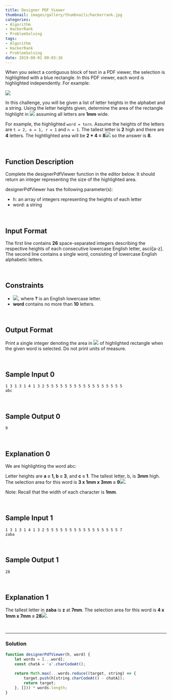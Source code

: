 ```yaml
---
title: Designer PDF Viewer
thumbnail: images/gallery/thumbnails/hackerrank.jpg
categories:
- Algorithm
- HackerRank
- ProblemSolving
tags:
- Algorithm
- HackerRank
- ProblemSolving
date: 2019-08-01 00:03:16
---
```

  

  
When you select a contiguous block of text in a PDF viewer, the selection is highlighted with a blue rectangle. In this PDF viewer, each word is highlighted independently. For example:

![](https://github.com/alleyful/algorithm-solutions/raw/master/HackerRank/ProblemSolving/images/designerPDF.png)

In this challenge, you will be given a list of letter heights in the alphabet and a string. Using the letter heights given, determine the area of the rectangle highlight in ![](https://latex.codecogs.com/gif.latex?mm^{2}) assuming all letters are **1mm** wide.

For example, the highlighted `word = torn`. Assume the heights of the letters are `t = 2, o = 1, r = 1` and `n = 1`. The tallest letter is **2** high and there are **4** letters. The hightlighted area will be **2 * 4 = 8![](https://latex.codecogs.com/gif.latex?mm^{2})** so the answer is **8**.

<br/>
<!-- more -->

## Function Description

Complete the designerPdfViewer function in the editor below. It should return an integer representing the size of the highlighted area.

designerPdfViewer has the following parameter(s):

- h: an array of integers representing the heights of each letter
- word: a string

<br/>

## Input Format

The first line contains **26** space-separated integers describing the respective heights of each consecutive lowercase English letter, ascii[a-z].  
The second line contains a single word, consisting of lowercase English alphabetic letters.

<br/>

## Constraints

- ![](https://latex.codecogs.com/gif.latex?1\leq&space;h[?]\leq&space;7), where **?** is an English lowercase letter.
- **word** contains no more than **10** letters.

<br/>

## Output Format

Print a single integer denoting the area in ![](https://latex.codecogs.com/gif.latex?mm^{2}) of highlighted rectangle when the given word is selected. Do not print units of measure.

<br/>

## Sample Input 0
```
1 3 1 3 1 4 1 3 2 5 5 5 5 5 5 5 5 5 5 5 5 5 5 5 5 5
abc
```

<br/>

## Sample Output 0
```
9
```

<br/>

## Explanation 0

We are highlighting the word abc:

Letter heights are **a = 1, b = 3**, and **c = 1**. The tallest letter, b, is **3mm** high. The selection area for this word is **3 x 1mm x 3mm = 9![](https://latex.codecogs.com/gif.latex?mm^{2})**.

Note: Recall that the width of each character is **1mm**.

<br/>

## Sample Input 1
```
1 3 1 3 1 4 1 3 2 5 5 5 5 5 5 5 5 5 5 5 5 5 5 5 5 7
zaba
```

<br/>

## Sample Output 1
```
28
```

<br/>

## Explanation 1

The tallest letter in **zaba** is **z** at **7mm**. The selection area for this word is **4 x 1mm x 7mm = 28![](https://latex.codecogs.com/gif.latex?mm^{2})**.

<br/>

---

### Solution

```javascript
function designerPdfViewer(h, word) {
    let words = [...word];
    const chatA = 'a'.charCodeAt();
    
    return Math.max(...words.reduce((target, string) => { 
        target.push(h[string.charCodeAt() - chatA]);
        return target;
    }, [])) * words.length;
}
```